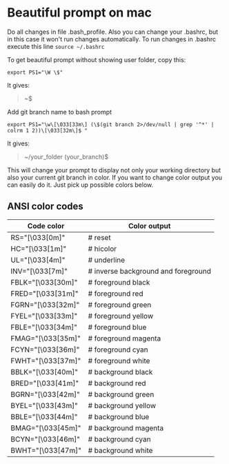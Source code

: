 # Beautiful prompt on mac

Do all changes in file .bash_profile. Also you can change your .bashrc, but in this case it won't run changes automatically. To run changes in .bashrc execute this line `source ~/.bashrc `

To get beautiful prompt without showing user folder, copy this: 

```
export PS1="\W \$"
```
It gives: 
> ~$ 

Add git branch name to bash prompt
```
export PS1="\w\[\033[33m\] (\$(git branch 2>/dev/null | grep '^*' | colrm 1 2))\[\033[32m\]$ "
```
It gives:
> ~/your_folder (your_branch)$ 

This will change your prompt to display not only your working directory but also your current git branch in color. If you want to change color output you can easily do it. Just pick up possible colors below.

## ANSI color codes

| Code color  | Color output |
| ------------- | ------------- |
| RS="\[\033[0m\]"  | # reset |
| HC="\[\033[1m\]"  | # hicolor  |
| UL="\[\033[4m\]"  | # underline |
| INV="\[\033[7m\]"  | # inverse background and foreground  |
| FBLK="\[\033[30m\]"  | # foreground black  |
| FRED="\[\033[31m\]"  | # foreground red  |
| FGRN="\[\033[32m\]"  | # foreground green |
| FYEL="\[\033[33m\]"  | # foreground yellow  |
| FBLE="\[\033[34m\]"  | # foreground blue  |
| FMAG="\[\033[35m\]"  | # foreground magenta  |
| FCYN="\[\033[36m\]"  | # foreground cyan  |
| FWHT="\[\033[37m\]" | # foreground white  |
| BBLK="\[\033[40m\]"  | # background black  |
| BRED="\[\033[41m\]"  | # background red  |
| BGRN="\[\033[42m\]"  | # background green |
| BYEL="\[\033[43m\]"  | # background yellow  |
| BBLE="\[\033[44m\]"  | # background blue  |
| BMAG="\[\033[45m\]" | # background magenta  |
| BCYN="\[\033[46m\]"  | # background cyan  |
| BWHT="\[\033[47m\]"  | # background white  |
